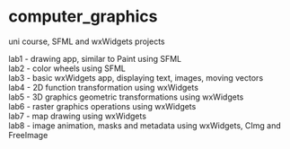 # computer_graphics
uni course, SFML and wxWidgets projects

lab1 - drawing app, similar to Paint using SFML <br />
lab2 - color wheels using SFML <br />
lab3 - basic wxWidgets app, displaying text, images, moving vectors <br />
lab4 - 2D function transformation using wxWidgets <br />
lab5 - 3D graphics geometric transformations using wxWidgets <br />
lab6 - raster graphics operations using wxWidgets <br />
lab7 - map drawing using wxWidgets <br />
lab8 - image animation, masks and metadata using wxWidgets, CImg and FreeImage <br />

